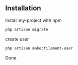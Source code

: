 
## Installation

Install my-project with npm

```bash
php artisan migrate
```

create user 

```bash
php artisan make:filament-user
```
    
Done.
